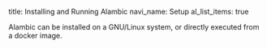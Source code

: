 title: Installing and Running Alambic
navi_name: Setup
al_list_items: true

Alambic can be installed on a GNU/Linux system, or directly executed from a docker image.
